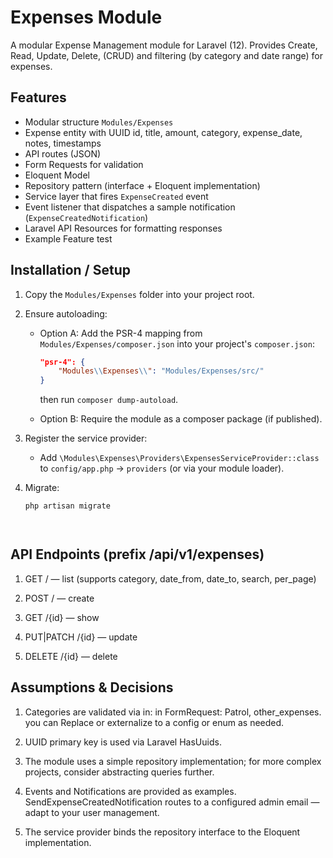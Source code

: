 # Expenses Module

A modular Expense Management module for Laravel (12). Provides Create, Read, Update, Delete, (CRUD) and filtering (by category and date range) for expenses.

## Features
- Modular structure `Modules/Expenses`
- Expense entity with UUID id, title, amount, category, expense_date, notes, timestamps
- API routes (JSON)
- Form Requests for validation
- Eloquent Model
- Repository pattern (interface + Eloquent implementation)
- Service layer that fires `ExpenseCreated` event
- Event listener that dispatches a sample notification (`ExpenseCreatedNotification`)
- Laravel API Resources for formatting responses
- Example Feature test

## Installation / Setup

1. Copy the `Modules/Expenses` folder into your project root.

2. Ensure autoloading:
   - Option A: Add the PSR-4 mapping from `Modules/Expenses/composer.json` into your project's `composer.json`:
     ```json
     "psr-4": {
         "Modules\\Expenses\\": "Modules/Expenses/src/"
     }
     ```
     then run `composer dump-autoload`.

   - Option B: Require the module as a composer package (if published).

3. Register the service provider:
   - Add `\Modules\Expenses\Providers\ExpensesServiceProvider::class` to `config/app.php` -> `providers` (or via your module loader).

4. Migrate:
   ```bash
   php artisan migrate




## API Endpoints (prefix /api/v1/expenses)

1. GET / — list (supports category, date_from, date_to, search, per_page)

2. POST / — create

3. GET /{id} — show

4. PUT|PATCH /{id} — update

5. DELETE /{id} — delete



## Assumptions & Decisions

1. Categories are validated via in: in FormRequest: Patrol, other_expenses. you can Replace or externalize to a config or enum as needed.

2. UUID primary key is used via Laravel HasUuids.

3. The module uses a simple repository implementation; for more complex projects, consider abstracting queries further.

4. Events and Notifications are provided as examples. SendExpenseCreatedNotification routes to a configured admin email — adapt to your user management.

5. The service provider binds the repository interface to the Eloquent implementation.
